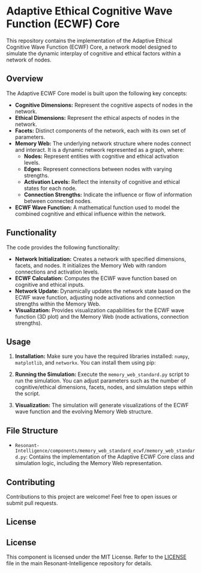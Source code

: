 # Adaptive Ethical Cognitive Wave Function (ECWF) Core

This repository contains the implementation of the Adaptive Ethical Cognitive Wave Function (ECWF) Core, a network model designed to simulate the dynamic interplay of cognitive and ethical factors within a network of nodes. 

## Overview

The Adaptive ECWF Core model is built upon the following key concepts:

- **Cognitive Dimensions:** Represent the cognitive aspects of nodes in the network.
- **Ethical Dimensions:** Represent the ethical aspects of nodes in the network.
- **Facets:** Distinct components of the network, each with its own set of parameters.
- **Memory Web:** The underlying network structure where nodes connect and interact. It is a dynamic network represented as a graph, where:
    - **Nodes:** Represent entities with cognitive and ethical activation levels.
    - **Edges:** Represent connections between nodes with varying strengths.
    - **Activation Levels:** Reflect the intensity of cognitive and ethical states for each node.
    - **Connection Strengths:** Indicate the influence or flow of information between connected nodes.
- **ECWF Wave Function:** A mathematical function used to model the combined cognitive and ethical influence within the network.

## Functionality

The code provides the following functionality:

- **Network Initialization:** Creates a network with specified dimensions, facets, and nodes. It initializes the Memory Web with random connections and activation levels.
- **ECWF Calculation:** Computes the ECWF wave function based on cognitive and ethical inputs.
- **Network Update:** Dynamically updates the network state based on the ECWF wave function, adjusting node activations and connection strengths within the Memory Web.
- **Visualization:** Provides visualization capabilities for the ECWF wave function (3D plot) and the Memory Web (node activations, connection strengths).

## Usage

1. **Installation:** Make sure you have the required libraries installed: `numpy`, `matplotlib`, and `networkx`. You can install them using pip:

2. **Running the Simulation:** Execute the `memory_web_standard.py` script to run the simulation. You can adjust parameters such as the number of cognitive/ethical dimensions, facets, nodes, and simulation steps within the script.

3. **Visualization:** The simulation will generate visualizations of the ECWF wave function and the evolving Memory Web structure.

## File Structure

- `Resonant-Intelligence/components/memory_web_standard_ecwf/memory_web_standard.py`: Contains the implementation of the Adaptive ECWF Core class and simulation logic, including the Memory Web representation.

## Contributing

Contributions to this project are welcome! Feel free to open issues or submit pull requests.

## License

## License

This component is licensed under the MIT License. Refer to the [LICENSE](https://github.com/captainkoopa420/Resonant-Intelligence/blob/main/LICENSE) file in the main Resonant-Intelligence repository for details.
